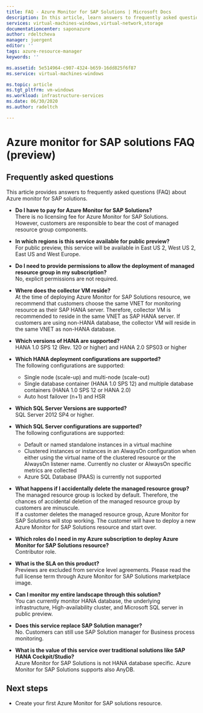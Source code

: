 ```yaml
---
title: FAQ - Azure Monitor for SAP Solutions | Microsoft Docs
description: In this article, learn answers to frequently asked questions (FAQ) about Azure monitor for SAP solutions.
services: virtual-machines-windows,virtual-network,storage
documentationcenter: saponazure
author: rdeltcheva
manager: juergent
editor: ''
tags: azure-resource-manager
keywords: ''

ms.assetid: 5e514964-c907-4324-b659-16dd825f6f87
ms.service: virtual-machines-windows

ms.topic: article
ms.tgt_pltfrm: vm-windows
ms.workload: infrastructure-services
ms.date: 06/30/2020
ms.author: radeltch

---
```


# Azure monitor for SAP solutions FAQ (preview)
## Frequently asked questions

This article provides answers to frequently asked questions (FAQ) about Azure monitor for SAP solutions.  

 - **Do I have to pay for Azure Monitor for SAP Solutions?**  
There is no licensing fee for Azure Monitor for SAP Solutions.  
However, customers are responsible to bear the cost of managed resource group components.  

 - **In which regions is this service available for public preview?**  
For public preview, this service will be available in East US 2, West US 2, East US and West Europe.  

 - **Do I need to provide permissions to allow the deployment of managed resource group in my subscription?**  
No, explicit permissions are not required.  

 - **Where does the collector VM reside?**  
At the time of deploying Azure Monitor for SAP Solutions resource, we recommend that customers choose the same VNET for monitoring resource as their SAP HANA server. Therefore, collector VM is recommended to reside in the same VNET as SAP HANA server. If customers are using non-HANA database, the collector VM will reside in the same VNET as non-HANA database.  

 - **Which versions of HANA are supported?**  
HANA 1.0 SPS 12 (Rev. 120 or higher) and HANA 2.0 SPS03 or higher  

 - **Which HANA deployment configurations are supported?**  
The following configurations are supported:
   - Single node (scale-up) and multi-node (scale-out)  
   - Single database container (HANA 1.0 SPS 12) and multiple database containers (HANA 1.0 SPS 12 or HANA 2.0)  
   - Auto host failover (n+1) and HSR  

 - **Which SQL Server Versions are supported?**  
SQL Server 2012 SP4 or higher.  

 - **Which SQL Server configurations are supported?**  
The following configurations are supported:
   - Default or named standalone instances in a virtual machine  
   - Clustered instances or instances in an AlwaysOn configuration when either using the virtual name of the clustered resource or the AlwaysOn listener name. Currently no cluster or AlwaysOn specific metrics are collected    
   - Azure SQL Database (PAAS) is currently not supported  

 - **What happens if I accidentally delete the managed resource group?**  
The managed resource group is locked by default. Therefore, the chances of accidental deletion of the managed resource group by customers are minuscule.  
If a customer deletes the managed resource group, Azure Monitor for SAP Solutions will stop working. The customer will have to deploy a new Azure Monitor for SAP Solutions resource and start over.  

 - **Which roles do I need in my Azure subscription to deploy Azure Monitor for SAP Solutions resource?**  
Contributor role.  

 - **What is the SLA on this product?**  
Previews are excluded from service level agreements. Please read the full license term through Azure Monitor for SAP Solutions marketplace image.  

 - **Can I monitor my entire landscape through this solution?**  
You can currently monitor HANA database, the underlying infrastructure, High-availability cluster, and Microsoft SQL server in public preview.  

 - **Does this service replace SAP Solution manager?**  
No. Customers can still use SAP Solution manager for Business process monitoring.  

 - **What is the value of this service over traditional solutions like SAP HANA Cockpit/Studio?**  
Azure Monitor for SAP Solutions is not HANA database specific. Azure Monitor for SAP Solutions supports also AnyDB.  

## Next steps

- Create your first Azure Monitor for SAP solutions resource.